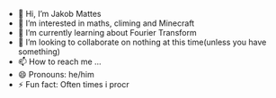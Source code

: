 - 👋 Hi, I’m Jakob Mattes
- 👀 I’m interested in maths, climing and Minecraft
- 🌱 I’m currently learning about Fourier Transform
- 💞️ I’m looking to collaborate on nothing at this time(unless you have something)
- 📫 How to reach me ...
- 😄 Pronouns: he/him
- ⚡ Fun fact: Often times i procr

<!---
JakobMattes/JakobMattes is a ✨ special ✨ repository because its `README.md` (this file) appears on your GitHub profile.
You can click the Preview link to take a look at your changes.
--->

